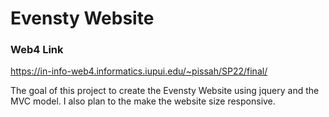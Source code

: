 # Evensty Website

### Web4 Link

https://in-info-web4.informatics.iupui.edu/~pissah/SP22/final/

The goal of this project to create the Evensty Website using jquery and the MVC model. I also plan to the make the website size responsive.
